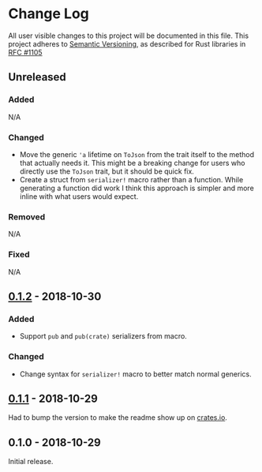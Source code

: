 # Change Log

All user visible changes to this project will be documented in this file.
This project adheres to [Semantic Versioning](http://semver.org/), as described
for Rust libraries in [RFC #1105](https://github.com/rust-lang/rfcs/blob/master/text/1105-api-evolution.md)

## Unreleased

### Added

N/A

### Changed

- Move the generic `'a` lifetime on `ToJson` from the trait itself to the method that actually needs it. This might be a breaking change for users who directly use the `ToJson` trait, but it should be quick fix.
- Create a struct from `serializer!` macro rather than a function. While generating a function did work I think this approach is simpler and more inline with what users would expect.

### Removed

N/A

### Fixed

N/A

## [0.1.2] - 2018-10-30

### Added

- Support `pub` and `pub(crate)` serializers from macro.

### Changed

- Change syntax for `serializer!` macro to better match normal generics.

## [0.1.1] - 2018-10-29

Had to bump the version to make the readme show up on [crates.io](https://crates.io/crates/serializers).

## 0.1.0 - 2018-10-29

Initial release.

[0.1.2]: https://github.com/davidpdrsn/serializers/compare/v0.1.1...v0.1.2
[0.1.1]: https://github.com/davidpdrsn/serializers/compare/v0.1.0...v0.1.1
